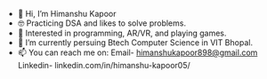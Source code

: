 - 👋 Hi, I’m Himanshu Kapoor
- 🤓 Practicing DSA and likes to solve problems.
- 👀 Interested in programming, AR/VR, and playing games. 
- 🌱 I’m currently persuing Btech Computer Science in VIT Bhopal.
- 📫 You can reach me on:
      Email- himanshukapoor898@gmail.com
      Linkedin- linkedin.com/in/himanshu-kapoor05/

<!---
Hk0509/Hk0509 is a ✨ special ✨ repository because its `README.md` (this file) appears on your GitHub profile.
You can click the Preview link to take a look at your changes.
--->
